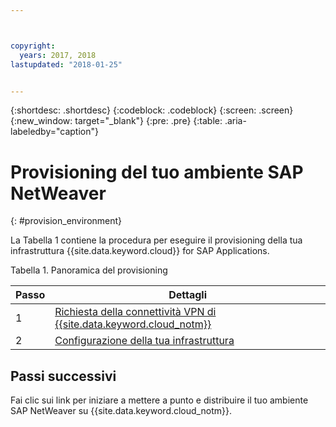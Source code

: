 ```yaml
---



copyright:
  years: 2017, 2018
lastupdated: "2018-01-25"


---
```


{:shortdesc: .shortdesc}
{:codeblock: .codeblock}
{:screen: .screen}
{:new_window: target="_blank"}
{:pre: .pre}
{:table: .aria-labeledby="caption"}


# Provisioning del tuo ambiente SAP NetWeaver
{: #provision_environment}

La Tabella 1 contiene la procedura per eseguire il provisioning della tua infrastruttura {{site.data.keyword.cloud}} for SAP Applications. 

Tabella 1. Panoramica del provisioning

| Passo | Dettagli |
| --- | --- |
| 1 | [Richiesta della connettività VPN di {{site.data.keyword.cloud_notm}}](/docs/infrastructure/sap-netweaver/sap-requesting-setting-up-VPN.html) |
| 2 | [Configurazione della tua infrastruttura](/docs/infrastructure/sap-netweaver/sap-setting-up-infrastructure.html) |

## Passi successivi

Fai clic sui link per iniziare a mettere a punto e distribuire il tuo ambiente SAP NetWeaver su {{site.data.keyword.cloud_notm}}.
